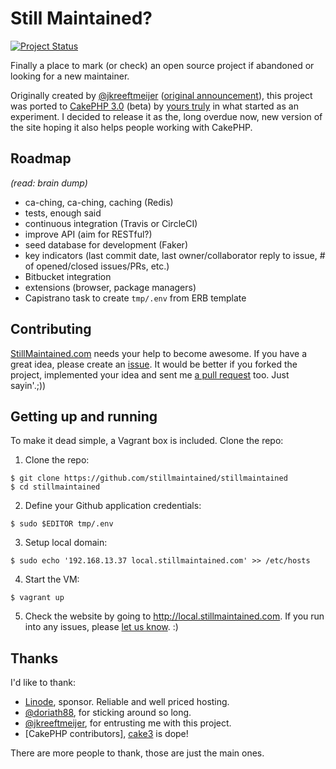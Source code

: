 # Still Maintained?

[![Project Status](https://stillmaintained.com/stillmaintained/stillmaintained.png)](https://stillmaintained.com/stillmaintained/stillmaintained)

Finally a place to mark (or check) an open source project if abandoned or looking for a new maintainer.

Originally created by [@jkreeftmeijer] ([original announcement][1]), this project was ported to [CakePHP 3.0] (beta) by
[yours truly][@jadb] in what started as an experiment. I decided to release it as the, long overdue now, new version of
the site hoping it also helps people working with CakePHP.

## Roadmap

*(read: brain dump)*

- ca-ching, ca-ching, caching (Redis)
- tests, enough said
- continuous integration (Travis or CircleCI)
- improve API (aim for RESTful?)
- seed database for development (Faker)
- key indicators (last commit date, last owner/collaborator reply to issue, # of opened/closed issues/PRs, etc.)
- Bitbucket integration
- extensions (browser, package managers)
- Capistrano task to create `tmp/.env` from ERB template

## Contributing

[StillMaintained.com][2] needs your help to become awesome. If you have a great idea, please create an [issue][3]. It
would be better if you forked the project, implemented your idea and sent me [a pull request][4] too. Just sayin'.;))

## Getting up and running

To make it dead simple, a Vagrant box is included. Clone the repo:

1. Clone the repo:
```
$ git clone https://github.com/stillmaintained/stillmaintained
$ cd stillmaintained
```

2. Define your Github application credentials:
```
$ sudo $EDITOR tmp/.env
```

3. Setup local domain:
```
$ sudo echo '192.168.13.37 local.stillmaintained.com' >> /etc/hosts
```

4. Start the VM:
```
$ vagrant up
```

5. Check the website by going to http://local.stillmaintained.com. If you run into any issues, please [let us know][3]. :)

## Thanks

I'd like to thank:

- [Linode], sponsor. Reliable and well priced hosting.
- [@doriath88], for sticking around so long.
- [@jkreeftmeijer], for entrusting me with this project.
- [CakePHP contributors], [cake3][CakePHP 3.0] is dope!

There are more people to thank, those are just the main ones.


[1]:http://jeffkreeftmeijer.com/2010/finally-a-way-to-mark-your-github-project-as-abandoned/
[2]:http://stillmaintained.com
[3]:/stillmaintained/stillmaintained/issues
[4]:/stillmaintained/stillmaintained/pulls
[@jkreeftmeijer]:http://twitter.com/jkreeftmeijer
[CakePHP 3.0]:https://github.com/cakephp/cakephp/tree/3.0
[@jadb]:http://twitter.com/jadb
[Linode]:http://linode.com
[@doriath88]:http://twitter.com/doriath88

